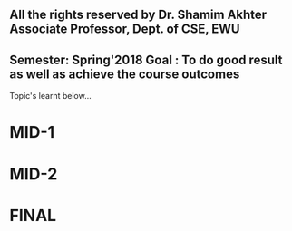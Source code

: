 All the rights reserved by Dr. Shamim Akhter
Associate Professor, Dept. of CSE, EWU
------------------------------------------------------------------------------------
Semester: Spring'2018
Goal    : To do good result as well as achieve the course outcomes
------------------------------------------------------------------

Topic's learnt below...

MID-1
=====

MID-2
=====

FINAL
=====